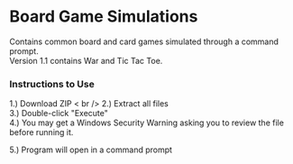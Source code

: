 # Board Game Simulations
Contains common board and card games simulated through a command prompt. <br />
Version 1.1 contains War and Tic Tac Toe.

### Instructions to Use 
1.) Download ZIP < br />
2.) Extract all files <br />
3.) Double-click "Execute" <br />
4.) You may get a Windows Security Warning asking you to review the file before running it.<br />

5.) Program will open in a command prompt<br />
